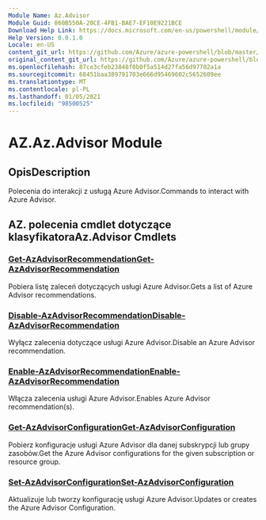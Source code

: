```yaml
---
Module Name: Az.Advisor
Module Guid: 860B550A-20CE-4FB1-BAE7-EF10E9221BCE
Download Help Link: https://docs.microsoft.com/en-us/powershell/module/az.advisor
Help Version: 0.0.1.0
Locale: en-US
content_git_url: https://github.com/Azure/azure-powershell/blob/master/src/Advisor/Advisor/help/Az.Advisor.md
original_content_git_url: https://github.com/Azure/azure-powershell/blob/master/src/Advisor/Advisor/help/Az.Advisor.md
ms.openlocfilehash: 87ce3cfeb23848f0b0f5a514d27fa56d97702a1a
ms.sourcegitcommit: 68451baa389791703e666d95469602c5652609ee
ms.translationtype: MT
ms.contentlocale: pl-PL
ms.lasthandoff: 01/05/2021
ms.locfileid: "98500525"
---
```

# <span data-ttu-id="17d44-101">AZ.</span><span class="sxs-lookup"><span data-stu-id="17d44-101">Az.Advisor Module</span></span>
## <span data-ttu-id="17d44-102">Opis</span><span class="sxs-lookup"><span data-stu-id="17d44-102">Description</span></span>
<span data-ttu-id="17d44-103">Polecenia do interakcji z usługą Azure Advisor.</span><span class="sxs-lookup"><span data-stu-id="17d44-103">Commands to interact with Azure Advisor.</span></span>

## <span data-ttu-id="17d44-104">AZ. polecenia cmdlet dotyczące klasyfikatora</span><span class="sxs-lookup"><span data-stu-id="17d44-104">Az.Advisor Cmdlets</span></span>
### [<span data-ttu-id="17d44-105">Get-AzAdvisorRecommendation</span><span class="sxs-lookup"><span data-stu-id="17d44-105">Get-AzAdvisorRecommendation</span></span>](Get-AzAdvisorRecommendation.md)
<span data-ttu-id="17d44-106">Pobiera listę zaleceń dotyczących usługi Azure Advisor.</span><span class="sxs-lookup"><span data-stu-id="17d44-106">Gets a list of Azure Advisor recommendations.</span></span>

### [<span data-ttu-id="17d44-107">Disable-AzAdvisorRecommendation</span><span class="sxs-lookup"><span data-stu-id="17d44-107">Disable-AzAdvisorRecommendation</span></span>](Disable-AzAdvisorRecommendation.md)
<span data-ttu-id="17d44-108">Wyłącz zalecenia dotyczące usługi Azure Advisor.</span><span class="sxs-lookup"><span data-stu-id="17d44-108">Disable an Azure Advisor recommendation.</span></span>

### [<span data-ttu-id="17d44-109">Enable-AzAdvisorRecommendation</span><span class="sxs-lookup"><span data-stu-id="17d44-109">Enable-AzAdvisorRecommendation</span></span>](Enable-AzAdvisorRecommendation.md)
<span data-ttu-id="17d44-110">Włącza zalecenia usługi Azure Advisor.</span><span class="sxs-lookup"><span data-stu-id="17d44-110">Enables Azure Advisor recommendation(s).</span></span>

### [<span data-ttu-id="17d44-111">Get-AzAdvisorConfiguration</span><span class="sxs-lookup"><span data-stu-id="17d44-111">Get-AzAdvisorConfiguration</span></span>](Get-AzAdvisorConfiguration.md)
<span data-ttu-id="17d44-112">Pobierz konfiguracje usługi Azure Advisor dla danej subskrypcji lub grupy zasobów.</span><span class="sxs-lookup"><span data-stu-id="17d44-112">Get the Azure Advisor configurations for the given subscription or resource group.</span></span>

### [<span data-ttu-id="17d44-113">Set-AzAdvisorConfiguration</span><span class="sxs-lookup"><span data-stu-id="17d44-113">Set-AzAdvisorConfiguration</span></span>](Set-AzAdvisorConfiguration.md)
<span data-ttu-id="17d44-114">Aktualizuje lub tworzy konfigurację usługi Azure Advisor.</span><span class="sxs-lookup"><span data-stu-id="17d44-114">Updates or creates the Azure Advisor Configuration.</span></span>
